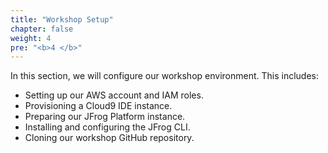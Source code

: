 ```yaml
---
title: "Workshop Setup"
chapter: false
weight: 4
pre: "<b>4 </b>"
---
```


In this section, we will configure our workshop environment. This includes:

- Setting up our AWS account and IAM roles.
- Provisioning a Cloud9 IDE instance.
- Preparing our JFrog Platform instance.
- Installing and configuring the JFrog CLI.
- Cloning our workshop GitHub repository.
